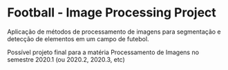 # Football - Image Processing Project

Aplicação de métodos de processamento de imagens para segmentação e detecção de elementos em um campo de futebol.

Possível projeto final para a matéria Processamento de Imagens no semestre 2020.1 (ou 2020.2, 2020.3, etc)
